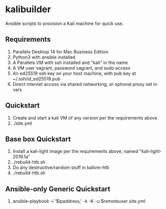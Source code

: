 # kalibuilder

Ansible scripts to provision a Kali machine for quick use.

## Requirements
1. Parallels Desktop 14 for Mac Business Edition
2. Python3 with ansible installed
3. A Parallels VM with ssh installed and "kali" in the name
4. A VM user vagrant, password vagrant, and sudo access
5. An ed25519 ssh key on your host machine, with pub key at ~/.ssh/id_ed25519.pub
6. Direct internet access via shared networking, or optional proxy set in vars

## Quickstart
1. Create and start a kali VM of any version per the requirements above
2. ./site.yml

## Base box Quickstart
1. Install a kali-light image per the requirements above, named "kali-light-2019.1a"
2. ./rebuild-htb.sh
3. Do any destructive/random stuff in kalivm-htb
4. ./rebuild-htb.sh

## Ansible-only Generic Quickstart
1. ansible-playbook -i '$ipaddress,' -k -K -u $remoteuser site.yml
